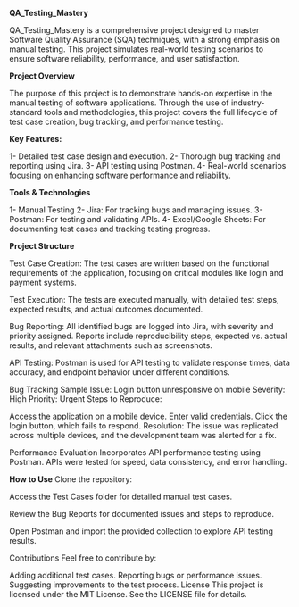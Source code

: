 **QA_Testing_Mastery**

QA_Testing_Mastery is a comprehensive project designed to master Software Quality Assurance (SQA) techniques, with a strong emphasis on manual testing. This project simulates real-world testing scenarios to ensure software reliability, performance, and user satisfaction.

**Project Overview**

The purpose of this project is to demonstrate hands-on expertise in the manual testing of software applications. Through the use of industry-standard tools and methodologies, this project covers the full lifecycle of test case creation, bug tracking, and performance testing.

**Key Features:**

1- Detailed test case design and execution.
2- Thorough bug tracking and reporting using Jira.
3- API testing using Postman.
4- Real-world scenarios focusing on enhancing software performance and reliability.

**Tools & Technologies**

1- Manual Testing
2- Jira: For tracking bugs and managing issues.
3- Postman: For testing and validating APIs.
4- Excel/Google Sheets: For documenting test cases and tracking testing progress.

**Project Structure**

Test Case Creation:
The test cases are written based on the functional requirements of the application, focusing on critical modules like login and payment systems.

Test Execution:
The tests are executed manually, with detailed test steps, expected results, and actual outcomes documented.

Bug Reporting:
All identified bugs are logged into Jira, with severity and priority assigned. Reports include reproducibility steps, expected vs. actual results, and relevant attachments such as screenshots.

API Testing:
Postman is used for API testing to validate response times, data accuracy, and endpoint behavior under different conditions.

Bug Tracking Sample
Issue: Login button unresponsive on mobile
Severity: High
Priority: Urgent
Steps to Reproduce:

Access the application on a mobile device.
Enter valid credentials.
Click the login button, which fails to respond.
Resolution: The issue was replicated across multiple devices, and the development team was alerted for a fix.

Performance Evaluation
Incorporates API performance testing using Postman. APIs were tested for speed, data consistency, and error handling.

__How to Use__
Clone the repository:

Access the Test Cases folder for detailed manual test cases.

Review the Bug Reports for documented issues and steps to reproduce.

Open Postman and import the provided collection to explore API testing results.

Contributions
Feel free to contribute by:

Adding additional test cases.
Reporting bugs or performance issues.
Suggesting improvements to the test process.
License
This project is licensed under the MIT License. See the LICENSE file for details.
